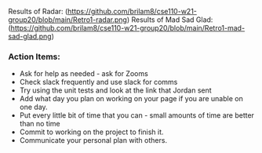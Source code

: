 Results of Radar: (https://github.com/brilam8/cse110-w21-group20/blob/main/Retro1-radar.png)
Results of Mad Sad Glad: (https://github.com/brilam8/cse110-w21-group20/blob/main/Retro1-mad-sad-glad.png)

### Action Items:
- Ask for help as needed - ask for Zooms
- Check slack frequently and use slack for comms
- Try using the unit tests and look at the link that Jordan sent
- Add what day you plan on working on your page if you are unable on one day.
- Put every little bit of time that you can - small amounts of time are better than no time
- Commit to working on the project to finish it.
- Communicate your personal plan with others.
